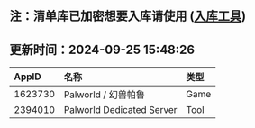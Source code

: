 ## 注：清单库已加密想要入库请使用 ([入库工具](https://github.com/BlankTMing/ManifestAutoUpdate/releases))

## 更新时间：2024-09-25 15:48:26
| AppID | 名称 | 类型  |
| :-------------------- | :----------------------------- | :----------- |
| 1623730 | Palworld / 幻兽帕鲁| Game |
| 2394010 | Palworld Dedicated Server| Tool |
